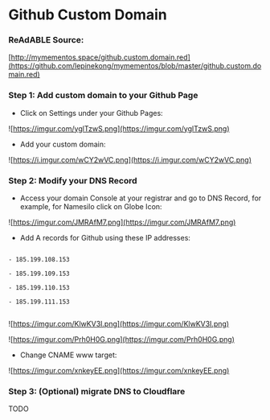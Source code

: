
# Github Custom Domain


### ReAdABLE Source:

[http://mymementos.space/github.custom.domain.red](https://github.com/lepinekong/mymementos/blob/master/github.custom.domain.red)

### Step 1: Add custom domain to your Github Page

- Click on Settings under your Github Pages:

![https://imgur.com/yglTzwS.png](https://imgur.com/yglTzwS.png)
                    
- Add your custom domain:

![https://i.imgur.com/wCY2wVC.png](https://i.imgur.com/wCY2wVC.png)
                    

### Step 2: Modify your DNS Record

- Access your domain Console at your registrar and go to DNS Record, for example, for Namesilo click on Globe Icon:

![https://imgur.com/JMRAfM7.png](https://imgur.com/JMRAfM7.png)
                    
- Add A records for Github using these IP addresses:


```

- 185.199.108.153

- 185.199.109.153

- 185.199.110.153

- 185.199.111.153
        
```


![https://imgur.com/KlwKV3I.png](https://imgur.com/KlwKV3I.png)
                    
![https://imgur.com/Prh0H0G.png](https://imgur.com/Prh0H0G.png)
                    
- Change CNAME www target:

![https://imgur.com/xnkeyEE.png](https://imgur.com/xnkeyEE.png)
                    

### Step 3: (Optional) migrate DNS to Cloudflare

TODO
